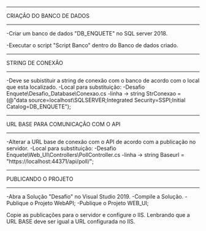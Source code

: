 **************************************************************
CRIAÇÃO DO BANCO DE DADOS
**************************************************************
-Criar um banco de dados "DB_ENQUETE" no SQL server 2018.

-Executar o script "Script Banco" dentro do Banco de dados criado.


**************************************************************
STRING DE CONEXÃO
**************************************************************

-Deve se subistituir a string de conexão com o banco de acordo com o local que esta localizado.
-Local para substituição:
	-Desafio Enquete\Desafio_Database\Conexao.cs
	-linha -> string StrConexao = (@"data source=localhost\SQLSERVER;Integrated Security=SSPI;Initial Catalog=DB_ENQUETE");


**************************************************************
URL BASE PARA COMUNICAÇÃO COM O API
**************************************************************

-Alterar a URL base de conexão com o API de acordo com a publicação no servidor.
-Local para substituição:
	-Desafio Enquete\\Web_UI\Controllers\PollController.cs
	-linha -> string Baseurl = "https://localhost:44371/api/poll/";


**************************************************************
PUBLICANDO O PROJETO
**************************************************************

-Abra a Solução "Desafio" no Visual Studio 2019.
-Compile a Solução.
-Publique o Projeto WebAPI;
-Publique o Projeto WEB_UI;

Copie as publicações para o servidor e configure o IIS.
Lenbrando que a URL BASE deve ser igual a URL configurada no IIS.
